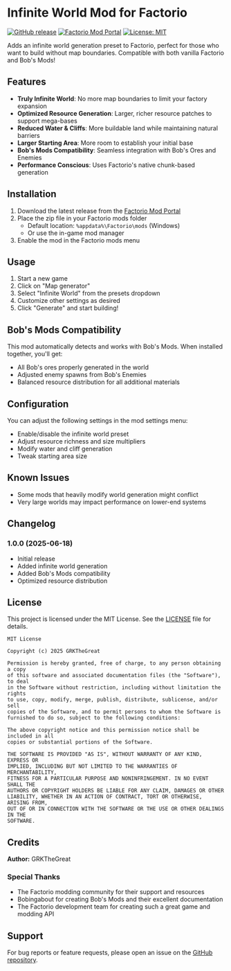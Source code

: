# Infinite World Mod for Factorio

[![GitHub release](https://img.shields.io/github/v/release/GRKTheGreat/Factorio-Infinite-World?style=flat-square)](https://github.com/GRKTheGreat/Factorio-Infinite-World/releases)
[![Factorio Mod Portal](https://img.shields.io/badge/Factorio-Mod_Portal-blue?style=flat-square)](https://mods.factorio.com/mod/infinite-world)
[![License: MIT](https://img.shields.io/badge/License-MIT-yellow.svg?style=flat-square)](https://opensource.org/licenses/MIT)

Adds an infinite world generation preset to Factorio, perfect for those who want to build without map boundaries. Compatible with both vanilla Factorio and Bob's Mods!

## Features

- **Truly Infinite World**: No more map boundaries to limit your factory expansion
- **Optimized Resource Generation**: Larger, richer resource patches to support mega-bases
- **Reduced Water & Cliffs**: More buildable land while maintaining natural barriers
- **Larger Starting Area**: More room to establish your initial base
- **Bob's Mods Compatibility**: Seamless integration with Bob's Ores and Enemies
- **Performance Conscious**: Uses Factorio's native chunk-based generation

## Installation

1. Download the latest release from the [Factorio Mod Portal](https://mods.factorio.com/)
2. Place the zip file in your Factorio mods folder
   - Default location: `%appdata%\Factorio\mods` (Windows)
   - Or use the in-game mod manager
3. Enable the mod in the Factorio mods menu

## Usage

1. Start a new game
2. Click on "Map generator"
3. Select "Infinite World" from the presets dropdown
4. Customize other settings as desired
5. Click "Generate" and start building!

## Bob's Mods Compatibility

This mod automatically detects and works with Bob's Mods. When installed together, you'll get:

- All Bob's ores properly generated in the world
- Adjusted enemy spawns from Bob's Enemies
- Balanced resource distribution for all additional materials

## Configuration

You can adjust the following settings in the mod settings menu:

- Enable/disable the infinite world preset
- Adjust resource richness and size multipliers
- Modify water and cliff generation
- Tweak starting area size

## Known Issues

- Some mods that heavily modify world generation might conflict
- Very large worlds may impact performance on lower-end systems

## Changelog

### 1.0.0 (2025-06-18)
- Initial release
- Added infinite world generation
- Added Bob's Mods compatibility
- Optimized resource distribution

## License

This project is licensed under the MIT License. See the [LICENSE](LICENSE) file for details.

```
MIT License

Copyright (c) 2025 GRKTheGreat

Permission is hereby granted, free of charge, to any person obtaining a copy
of this software and associated documentation files (the "Software"), to deal
in the Software without restriction, including without limitation the rights
to use, copy, modify, merge, publish, distribute, sublicense, and/or sell
copies of the Software, and to permit persons to whom the Software is
furnished to do so, subject to the following conditions:

The above copyright notice and this permission notice shall be included in all
copies or substantial portions of the Software.

THE SOFTWARE IS PROVIDED "AS IS", WITHOUT WARRANTY OF ANY KIND, EXPRESS OR
IMPLIED, INCLUDING BUT NOT LIMITED TO THE WARRANTIES OF MERCHANTABILITY,
FITNESS FOR A PARTICULAR PURPOSE AND NONINFRINGEMENT. IN NO EVENT SHALL THE
AUTHORS OR COPYRIGHT HOLDERS BE LIABLE FOR ANY CLAIM, DAMAGES OR OTHER
LIABILITY, WHETHER IN AN ACTION OF CONTRACT, TORT OR OTHERWISE, ARISING FROM,
OUT OF OR IN CONNECTION WITH THE SOFTWARE OR THE USE OR OTHER DEALINGS IN THE
SOFTWARE.
```

## Credits

**Author:** GRKTheGreat

### Special Thanks
- The Factorio modding community for their support and resources
- Bobingabout for creating Bob's Mods and their excellent documentation
- The Factorio development team for creating such a great game and modding API

## Support

For bug reports or feature requests, please open an issue on the [GitHub repository](https://github.com/GRKTheGreat/Factorio-Infinite-World).
